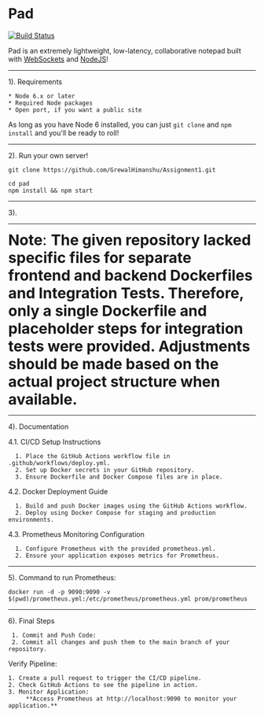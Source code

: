 # Pad 
[![Build Status](https://travis-ci.org/petercunha/Pad.svg?branch=master)](https://travis-ci.org/petercunha/Pad)

Pad is an extremely lightweight, low-latency, collaborative notepad built with [WebSockets](https://en.wikipedia.org/wiki/WebSocket) and [NodeJS](https://nodejs.org/)!

-----------------------

1). Requirements

    * Node 6.x or later
    * Required Node packages
    * Open port, if you want a public site

As long as you have Node 6 installed, you can just `git clone` and `npm install` and you'll be ready to roll!

-----------------------

2). Run your own server!

    git clone https://github.com/GrewalHimanshu/Assignment1.git

    cd pad
    npm install && npm start

-----------------------

3).

-----------------------

<span style="font-size:30px;">****Note****: **The given repository lacked specific files for separate frontend and backend Dockerfiles and Integration Tests. Therefore, only a single Dockerfile and placeholder steps for integration tests were provided. Adjustments should be made based on the actual project structure when available.**</span>

-----------------------

4). Documentation

  4.1. CI/CD Setup Instructions
  
      1. Place the GitHub Actions workflow file in .github/workflows/deploy.yml.
      2. Set up Docker secrets in your GitHub repository.
      3. Ensure Dockerfile and Docker Compose files are in place.

  4.2. Docker Deployment Guide
  
      1. Build and push Docker images using the GitHub Actions workflow.
      2. Deploy using Docker Compose for staging and production environments.

  4.3. Prometheus Monitoring Configuration
  
      1. Configure Prometheus with the provided prometheus.yml.
      2. Ensure your application exposes metrics for Prometheus.

 -----------------------------
 
5). Command to run Prometheus:

    docker run -d -p 9090:9090 -v $(pwd)/prometheus.yml:/etc/prometheus/prometheus.yml prom/prometheus

---------------

6). Final Steps

     1. Commit and Push Code:
     2. Commit all changes and push them to the main branch of your repository.

Verify Pipeline:

    1. Create a pull request to trigger the CI/CD pipeline.
    2. Check GitHub Actions to see the pipeline in action.
    3. Monitor Application:
         **Access Prometheus at http://localhost:9090 to monitor your application.**

